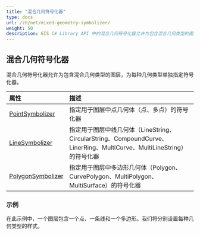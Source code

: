 ```yaml
---
title: "混合几何符号化器"
type: docs
url: /zh/net/mixed-geometry-symbolizer/
weight: 50
description: GIS C# Library API 中的混合几何符号化器允许为包含混合几何类型的图层，为每种几何类型单独指定符号化器。
---
```


## **混合几何符号化器**
混合几何符号化器允许为包含混合几何类型的图层，为每种几何类型单独指定符号化器。


|**属性**|**描述**|
| :- | :- |
|[PointSymbolizer](https://reference.aspose.com/gis/net/aspose.gis.rendering.symbolizers/mixedgeometrysymbolizer/properties/pointsymbolizer)|指定用于图层中点几何体（点、多点）的符号化器|
|[LineSymbolizer](https://reference.aspose.com/gis/net/aspose.gis.rendering.symbolizers/mixedgeometrysymbolizer/properties/linesymbolizer)|指定用于图层中线几何体（LineString、CircularString、CompoundCurve、LinerRing、MultiCurve、MultiLineString）的符号化器|
|[PolygonSymbolizer](https://reference.aspose.com/gis/net/aspose.gis.rendering.symbolizers/mixedgeometrysymbolizer/properties/polygonsymbolizer)|指定用于图层中多边形几何体（Polygon、CurvePolygon、MultiPolygon、MultiSurface）的符号化器|
### **示例**
在此示例中，一个图层包含一个点、一条线和一个多边形。我们将分别设置每种几何类型的样式。
